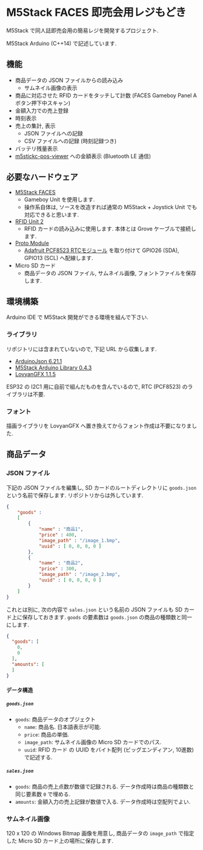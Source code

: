 # M5Stack FACES 即売会用レジもどき

M5Stack で同人誌即売会用の簡易レジを開発するプロジェクト.

M5Stack Arduino (C++14) で記述しています.

## 機能

- 商品データの JSON ファイルからの読み込み
  - サムネイル画像の表示
- 商品に対応させた RFID カードをタッチして計数 (FACES Gameboy Panel Aボタン押下中スキャン)
- 金額入力での売上登録
- 時刻表示
- 売上の集計, 表示
  - JSON ファイルへの記録
  - CSV ファイルへの記録 (時刻記録つき)
- バッテリ残量表示
- [m5stickc-pos-viewer](https://github.com/nnm-t/m5stickc-pos-viewer) への金額表示 (Bluetooth LE 通信)

## 必要なハードウェア

- [M5Stack FACES](https://m5stack.com/products/face)
  - Gameboy Unit を使用します.
  - 操作系自体は, ソースを改造すれば通常の M5Stack + Joystick Unit でも対応できると思います.
- [RFID Unit 2](https://docs.m5stack.com/en/unit/rfid2)
  - RFID カードの読み込みに使用します. 本体とは Grove ケーブルで接続します.
- [Proto Module](https://shop.m5stack.com/products/proto-module)
  - [Adafruit PCF8523 RTCモジュール](https://www.adafruit.com/product/3295) を取り付けて GPIO26 (SDA), GPIO13 (SCL) へ配線します.
- Micro SD カード
  - 商品データの JSON ファイル, サムネイル画像, フォントファイルを保存します.

## 環境構築

Arduino IDE で M5Stack 開発ができる環境を組んで下さい.

### ライブラリ

リポジトリには含まれていないので, 下記 URL から収集します.

- [ArduinoJson 6.21.1](https://arduinojson.org/)
- [M5Stack Arduino Library 0.4.3](https://github.com/m5stack/M5Stack)
- [LovyanGFX 1.1.5](https://github.com/lovyan03/LovyanGFX)

ESP32 の I2C1 用に自前で組んだものを含んでいるので, RTC (PCF8523) のライブラリは不要.

### フォント

描画ライブラリを LovyanGFX へ置き換えてからフォント作成は不要になりました.

## 商品データ

### JSON ファイル

下記の JSON ファイルを編集し, SD カードのルートディレクトリに `goods.json` という名前で保存します.
リポジトリからは外しています.

```json
{
    "goods" : 
    [
        { 
            "name" : "商品1",
            "price" : 400,
            "image_path" : "/image_1.bmp",
            "uuid" : [ 0, 0, 0, 0 ]
        },
        {
            "name" : "商品2",
            "price" : 300,
            "image_path" : "/image_2.bmp",
            "uuid" : [ 0, 0, 0, 0 ]
        }
    ]
}
```

これとは別に, 次の内容で `sales.json` という名前の JSON ファイルも SD カード上に保存しておきます.
`goods` の要素数は `goods.json` の商品の種類数と同一にします.

```json
{
  "goods": [
    0,
    0
  ],
  "amounts": [
  ]
}
```

#### データ構造

##### `goods.json`

- `goods`: 商品データのオブジェクト
  - `name`: 商品名. 日本語表示が可能.
  - `price`: 商品の単価.
  - `image_path`: サムネイル画像の Micro SD カードでのパス.
  - `uuid`: RFID カード の UUID をバイト配列 (ビッグエンディアン, 10進数) で記述する.

##### `sales.json`

- `goods`: 商品の売上点数が数値で記録される. データ作成時は商品の種類数と同じ要素数 `0` で埋める.
- `amounts`: 金額入力の売上記録が数値で入る. データ作成時は空配列でよい.

### サムネイル画像

120 x 120 の Windows Bitmap 画像を用意し, 商品データの `image_path` で指定した Micro SD カード上の場所に保存します.
